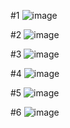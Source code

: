 #1
![image](https://user-images.githubusercontent.com/64237760/143800536-2b3b120f-d049-4a2f-abcb-2253dd65cdae.png)

#2
![image](https://user-images.githubusercontent.com/64237760/143800657-e55903a9-24b9-4ad7-929c-5731f845f3b4.png)

#3
![image](https://user-images.githubusercontent.com/64237760/143799677-d1babd4d-1545-4258-b73e-417f56793713.png)

#4
![image](https://user-images.githubusercontent.com/64237760/143799701-1ccd9c32-3617-4856-ae60-88cc2446a314.png)

#5
![image](https://user-images.githubusercontent.com/64237760/143799734-66ac3215-65d0-42b4-82ec-65b84284d3d7.png)

#6
![image](https://user-images.githubusercontent.com/64237760/143965673-0b2e88f2-7105-4282-bf23-c1f8706d5653.png)

